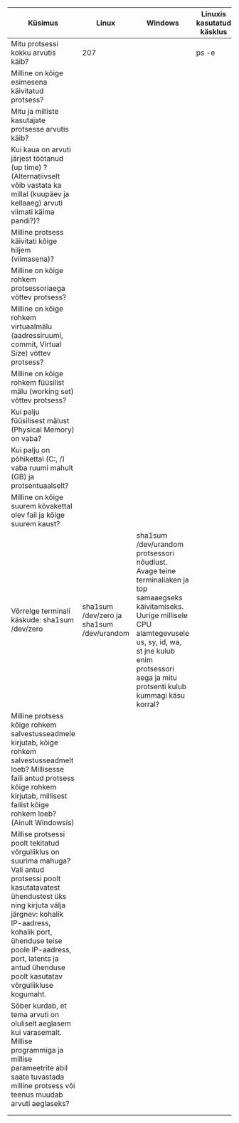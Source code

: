| Küsimus  | Linux  |  Windows | Linuxis kasutatud käsklus  | 	Windowsis kasutatud tööriist  |   |   |   |   |   |   |   |   |   |
|---|---|---|---|---|---|---|---|---|---|---|---|---|---|
| Mitu protsessi kokku arvutis käib?  |207  |   |  ps -e | wc -l |   |   |   |   |   |   |   |   |   |   |
| Milline on kõige esimesena käivitatud protsess?  |   |   |   |   |   |   |   |   |   |   |   |   |   |
| Mitu ja milliste kasutajate protsesse arvutis käib?  |   |   |   |   |   |   |   |   |   |   |   |   |   |
| Kui kaua on arvuti järjest töötanud (up time) ? (Alternatiivselt võib vastata ka millal (kuupäev ja kellaaeg) arvuti viimati käima pandi?)?  |   |   |   |   |   |   |   |   |   |   |   |   |   |
| Milline protsess käivitati kõige hiljem (viimasena)?  |   |   |   |   |   |   |   |   |   |   |   |   |   |
| Milline on kõige rohkem protsessoriaega võttev protsess?  |   |   |   |   |   |   |   |   |   |   |   |   |   |
| Milline on kõige rohkem virtuaalmälu (aadressiruumi, commit, Virtual Size) võttev protsess?  |   |   |   |   |   |   |   |   |   |   |   |   |   |
| Milline on kõige rohkem füüsilist mälu (working set) võttev protsess?  |   |   |   |   |   |   |   |   |   |   |   |   |   |
| Kui palju füüsilisest mälust (Physical Memory) on vaba?  |   |   |   |   |   |   |   |   |   |   |   |   |   |
| Kui palju on põhikettal (C:, /) vaba ruumi mahult (GB) ja protsentuaalselt?   |   |   |   |   |   |   |   |   |   |   |   |   |   |
| Milline on kõige suurem kõvakettal olev fail ja kõige suurem kaust?  |   |   |   |   |   |   |   |   |   |   |   |   |   |
|  Võrrelge terminali käskude: sha1sum /dev/zero | sha1sum /dev/zero ja sha1sum /dev/urandom | sha1sum /dev/urandom protsessori nõudlust. Avage teine terminaliaken ja top samaaegseks käivitamiseks. Uurige millisele CPU alamtegevusele us, sy, id, wa, st jne kulub enim protsessori aega ja mitu protsenti kulub kummagi käsu korral?  |   |   |   |   |   |   |   |   |   |   |   |   |   |
| Milline protsess kõige rohkem salvestusseadmele kirjutab, kõige rohkem salvestusseadmelt loeb? Millisesse faili antud protsess kõige rohkem kirjutab, millisest failist kõige rohkem loeb? (Ainult Windowsis)  |   |   |   |   |   |   |   |   |   |   |   |   |   |
| Millise protsessi poolt tekitatud võrguliiklus on suurima mahuga? Vali antud protsessi poolt kasutatavatest ühendustest üks ning kirjuta välja järgnev: kohalik IP-aadress, kohalik port, ühenduse teise poole IP-aadress, port, latents ja antud ühenduse poolt kasutatav võrguliikluse kogumaht.  |   |   |   |   |   |   |   |   |   |   |   |   |   |
| Sõber kurdab, et tema arvuti on oluliselt aeglasem kui varasemalt. Millise programmiga ja millise parameetrite abil saate tuvastada milline protsess või teenus muudab arvuti aeglaseks?  |   |   |   |   |   |   |   |   |   |   |   |   |   |
|   |   |   |   |   |   |   |   |   |   |   |   |   |   |
|   |   |   |   |   |   |   |   |   |   |   |   |   |   |

